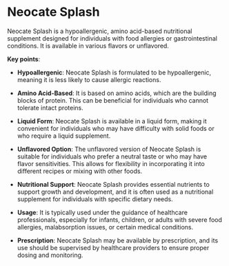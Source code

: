 <!--
source: gpt-3 + jph editing
tags: nutrition shakes brands
-->

# Neocate Splash

Neocate Splash is a hypoallergenic, amino acid-based nutritional supplement designed for individuals with food allergies or gastrointestinal conditions. It is available in various flavors or unflavored.

**Key points**:

* **Hypoallergenic**: Neocate Splash is formulated to be hypoallergenic, meaning it is less likely to cause allergic reactions.

* **Amino Acid-Based**: It is based on amino acids, which are the building blocks of protein. This can be beneficial for individuals who cannot tolerate intact proteins.

* **Liquid Form**: Neocate Splash is available in a liquid form, making it convenient for individuals who may have difficulty with solid foods or who require a liquid supplement.

* **Unflavored Option**: The unflavored version of Neocate Splash is suitable for individuals who prefer a neutral taste or who may have flavor sensitivities. This allows for flexibility in incorporating it into different recipes or mixing with other foods.

* **Nutritional Support**: Neocate Splash provides essential nutrients to support growth and development, and it is often used as a nutritional supplement for individuals with specific dietary needs.

* **Usage**: It is typically used under the guidance of healthcare professionals, especially for infants, children, or adults with severe food allergies, malabsorption issues, or certain medical conditions.

* **Prescription**: Neocate Splash may be available by prescription, and its use should be supervised by healthcare providers to ensure proper dosing and monitoring.